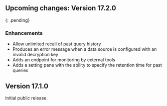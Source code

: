 ## Upcoming changes: Version 17.2.0
{: .pending}

### Enhancements

- Allow unlimited recall of past query history
- Produces an error message when a data source is configured with an invalid decryption key
- Adds an endpoint for monitoring by external tools
- Adds a setting pane with the ability to specify the retention time for past queries

## Version 17.1.0

Initial public release.
